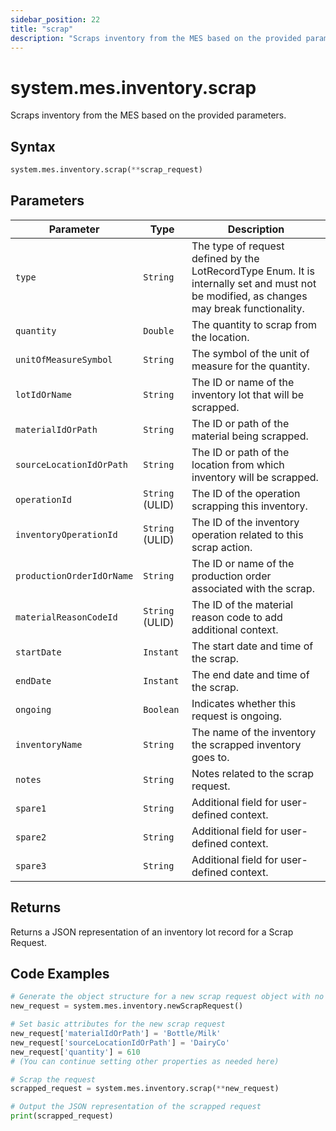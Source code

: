 ```yaml
---
sidebar_position: 22
title: "scrap"
description: "Scraps inventory from the MES based on the provided parameters."
---
```


# system.mes.inventory.scrap

Scraps inventory from the MES based on the provided parameters.

## Syntax

```python
system.mes.inventory.scrap(**scrap_request)
```

## Parameters

| Parameter                 | Type            | Description                                                                                                                               |
| ------------------------- | --------------- | ----------------------------------------------------------------------------------------------------------------------------------------- |
| `type`                    | `String`        | The type of request defined by the LotRecordType Enum. It is internally set and must not be modified, as changes may break functionality. |
| `quantity`                | `Double`        | The quantity to scrap from the location.                                                                                                  |
| `unitOfMeasureSymbol`     | `String`        | The symbol of the unit of measure for the quantity.                                                                                       |
| `lotIdOrName`             | `String`        | The ID or name of the inventory lot that will be scrapped.                                                                                |
| `materialIdOrPath`        | `String`        | The ID or path of the material being scrapped.                                                                                            |
| `sourceLocationIdOrPath`  | `String`        | The ID or path of the location from which inventory will be scrapped.                                                                     |
| `operationId`             | `String` (ULID) | The ID of the operation scrapping this inventory.                                                                                         |
| `inventoryOperationId`    | `String` (ULID) | The ID of the inventory operation related to this scrap action.                                                                           |
| `productionOrderIdOrName` | `String`        | The ID or name of the production order associated with the scrap.                                                                         |
| `materialReasonCodeId`    | `String` (ULID) | The ID of the material reason code to add additional context.                                                                             |
| `startDate`               | `Instant`       | The start date and time of the scrap.                                                                                                     |
| `endDate`                 | `Instant`       | The end date and time of the scrap.                                                                                                       |
| `ongoing`                 | `Boolean`       | Indicates whether this request is ongoing.                                                                                                |
| `inventoryName`           | `String`        | The name of the inventory the scrapped inventory goes to.                                                                                 |
| `notes`                   | `String`        | Notes related to the scrap request.                                                                                                       |
| `spare1`                  | `String`        | Additional field for user-defined context.                                                                                                |
| `spare2`                  | `String`        | Additional field for user-defined context.                                                                                                |
| `spare3`                  | `String`        | Additional field for user-defined context.                                                                                                |

## Returns

Returns a JSON representation of an inventory lot record for a Scrap Request.

## Code Examples

```python
# Generate the object structure for a new scrap request object with no initial arguments
new_request = system.mes.inventory.newScrapRequest()

# Set basic attributes for the new scrap request
new_request['materialIdOrPath'] = 'Bottle/Milk'
new_request['sourceLocationIdOrPath'] = 'DairyCo'
new_request['quantity'] = 610
# (You can continue setting other properties as needed here)

# Scrap the request
scrapped_request = system.mes.inventory.scrap(**new_request)

# Output the JSON representation of the scrapped request
print(scrapped_request)
```
